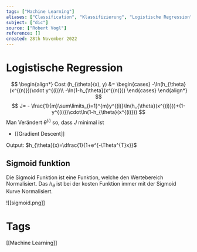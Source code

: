 ```yaml
---
tags: ["Machine Learning"]
aliases: ["Classification", "Klassifizierung", "Logistische Regression"]
subject: ["dic"]
source: ["Robert Vogl"]
reference: []
created: 28th November 2022
---
```


# Logistische Regression
$$
\begin{align*}
Cost (h_{\theta}(x), y) &=
\begin{cases}
-\ln(h_{\theta}(x^{(n)}))\cdot y^{(i)}\\
-\ln(1-h_{\theta}(x^{(n)}))
\end{cases}
\end{align*}
$$
$$
J= - \frac{1}{m}\sum\limits_{i=1}^{m}y^{(i)}\ln(h_{\theta}(x^{(i)}))+(1-y^{(i)})\cdot\ln(1-h_{\theta}(x^{(i)}))
$$
Man Verändert $\theta^{(i)}$ so, dass $J$ minimal ist
- [[Gradient Descent]]

Output: $h_{\theta}(x)=\dfrac{1}{1+e^{-\Theta^{T}x}}$
## Sigmoid funktion
Die Sigmoid Funktion ist eine Funktion, welche den Wertebereich Normalisiert.
Das $h_{\theta}$ ist bei der kosten Funktion immer mit der Sigmoid Kurve Normalisiert.

![[sigmoid.png]]

# Tags
[[Machine Learning]]